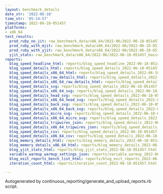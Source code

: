 ```yaml
---
layout: benchmark_details
date_str: '2022-06-18'
time_str: '05:14:57'
timestamp: 2022-06-18-051457
platforms:
- x86_64
test_results:
  prod_ruby_no_jit: raw_benchmark_data/x86_64/2022-06/2022-06-18-051457_basic_benchmark_prod_ruby_no_jit.json
  prod_ruby_with_mjit: raw_benchmark_data/x86_64/2022-06/2022-06-18-051457_basic_benchmark_prod_ruby_with_mjit.json
  prod_ruby_with_yjit: raw_benchmark_data/x86_64/2022-06/2022-06-18-051457_basic_benchmark_prod_ruby_with_yjit.json
  yjit_stats: raw_benchmark_data/x86_64/2022-06/2022-06-18-051457_basic_benchmark_yjit_stats.json
reports:
  blog_speed_headline_html: reports/blog_speed_headline_2022-06-18-051457.html
  blog_speed_details_html: reports/blog_speed_details_2022-06-18-051457.html
  blog_speed_details_x86_64_html: reports/blog_speed_details_2022-06-18-051457.x86_64.html
  blog_speed_details_raw_details_html: reports/blog_speed_details_2022-06-18-051457.raw_details.html
  blog_speed_details_x86_64_raw_details_html: reports/blog_speed_details_2022-06-18-051457.x86_64.raw_details.html
  blog_speed_details_svg: reports/blog_speed_details_2022-06-18-051457.svg
  blog_speed_details_x86_64_svg: reports/blog_speed_details_2022-06-18-051457.x86_64.svg
  blog_speed_details_head_svg: reports/blog_speed_details_2022-06-18-051457.head.svg
  blog_speed_details_x86_64_head_svg: reports/blog_speed_details_2022-06-18-051457.x86_64.head.svg
  blog_speed_details_back_svg: reports/blog_speed_details_2022-06-18-051457.back.svg
  blog_speed_details_x86_64_back_svg: reports/blog_speed_details_2022-06-18-051457.x86_64.back.svg
  blog_speed_details_micro_svg: reports/blog_speed_details_2022-06-18-051457.micro.svg
  blog_speed_details_x86_64_micro_svg: reports/blog_speed_details_2022-06-18-051457.x86_64.micro.svg
  blog_speed_details_tripwires_json: reports/blog_speed_details_2022-06-18-051457.tripwires.json
  blog_speed_details_x86_64_tripwires_json: reports/blog_speed_details_2022-06-18-051457.x86_64.tripwires.json
  blog_speed_details_csv: reports/blog_speed_details_2022-06-18-051457.csv
  blog_speed_details_x86_64_csv: reports/blog_speed_details_2022-06-18-051457.x86_64.csv
  blog_memory_details_html: reports/blog_memory_details_2022-06-18-051457.html
  blog_memory_details_x86_64_html: reports/blog_memory_details_2022-06-18-051457.x86_64.html
  blog_yjit_stats_html: reports/blog_yjit_stats_2022-06-18-051457.html
  variable_warmup_warmup_settings_json: reports/variable_warmup_2022-06-18-051457.warmup_settings.json
  blog_exit_reports_bench_list_html: reports/blog_exit_reports_2022-06-18-051457.bench_list.html
  iteration_count_html: reports/iteration_count_2022-06-18-051457.html

---
```

Autogenerated by continuous_reporting/generate_and_upload_reports.rb script.
